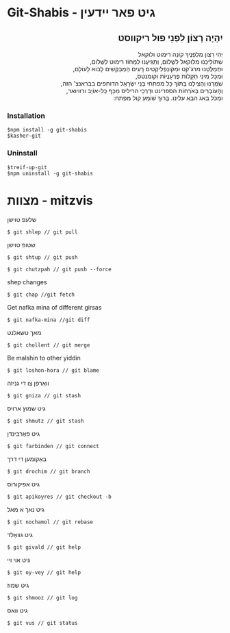 # Git-Shabis - גיט פאר יידעין

<h2 dir="rtl"> יִהְיֶה רָצוֹן לִפְנֵי פוּל ריקווסט </h2>

<p dir="rtl"> יְהִי רָצוֹן מִלְפָנֶיךָ קוֹנֵה רימוט ולוקאל <br/>
שתּוֹלִיכֵנוּ מלוקאל לשָׁלוֹם, וְתַגִּיעֵנוּ לִמְחוֹז רימוט לְשָׁלוֹם, <br/>
וּתְמַלְּטֵנוּ מרג'קט וּמִקּוֹנְפְלִיקְטִים רָעִים הַמְּבַקְּשִׁים לָבוֹא לָעוֹלָם, <br/>
וּמִכָּל מִינֵי תַקָּלוֹת פֻּרְעָנֻיּוֹת וקומנטס, <br/>
שֹׁמְרֵנוּ וְהַצִילֵנוּ בְּתוֹךְ כָּל מפתחי בְּנֵי יִשְׂרָאֵל הדוחפים בבראנצ' הזה, <br/>
וְהָעוֹבְרִים בְּאֹרְחוֹת הספרינט ודַרְכֵי הריליס מִכַּף כָּל-אוֹיֵב ורוויואר, <br/>
 ומִכֹּל באג הבא עלינו. בָּרוּךְ שׁוֹמֵעַ קול מפתח: </p>



### Installation
```
$npm install -g git-shabis
$kasher-git
```
### Uninstall
```
$treif-up-git
$npm uninstall -g git-shabis
```
# מצוות - mitzvis
שלעפ טוישן
```
$ git shlep // git pull
```
שטופ טוישן
```
$ git shtup // git push
```
```
$ git chutzpah // git push --force
```

shep changes
```
$ git chap //git fetch
```
Get nafka mina of different girsas
```
$ git nafka-mina //git diff
```
מאך טשאלנט
```
$ git chollent // git merge
```
Be malshin to other yiddin
```
$ git loshon-hora // git blame
```
וואַרפן צו די גניזה
```
$ git gniza // git stash
```
גיט שמוץ ארויס
```
$ git shmutz // git stash
```
גיט פאַרבינדן
```
$ git farbinden // git connect
```
באַקומען די דרך
```
$ git drochim // git branch
```
גיט אפיקורוס
```
$ git apikoyres // git checkout -b
```
גיט נאך א מאל
```
$ git nochamol // git rebase
```
גיט גוואַלד
```
$ git givald // git help
```
גיט אוי ויי
```
$ git oy-vey // git help
```
גיט שמוז
```
$ git shmooz // git log
```
גיט וואס
```
$ git vus // git status
```
